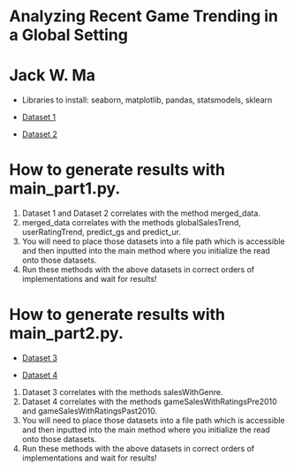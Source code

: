 # Analyzing Recent Game Trending in a Global Setting

# Jack W. Ma
* Libraries to install: seaborn, matplotlib, pandas, statsmodels, sklearn

* [Dataset 1](https://www.kaggle.com/sidtwr/videogames-sales-dataset?select=Video_Games_Sales_as_at_22_Dec_2016.csv)

* [Dataset 2](https://www.kaggle.com/kendallgillies/video-game-sales-and-ratings)

# How to generate results with main_part1.py.
1. Dataset 1 and Dataset 2 correlates with the method merged_data. 
2. merged_data correlates with the methods globalSalesTrend, userRatingTrend, predict_gs and predict_ur.
3. You will need to place those datasets into a file path which is accessible and then inputted into the
main method where you initialize the read onto those datasets.
4. Run these methods with the above datasets in correct orders of implementations and wait for results! 


# How to generate results with main_part2.py.
* [Dataset 3](https://www.kaggle.com/gregorut/videogamesales/data)

* [Dataset 4](https://www.kaggle.com/rush4ratio/video-game-sales-with-ratings)

1. Dataset 3 correlates with the methods salesWithGenre.
2. Dataset 4 correlates with the methods gameSalesWithRatingsPre2010 and gameSalesWithRatingsPast2010.
3. You will need to place those datasets into a file path which is accessible and then inputted into the
main method where you initialize the read onto those datasets.
4. Run these methods with the above datasets in correct orders of implementations and wait for results! 
